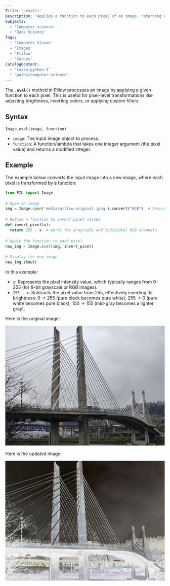 ```yaml
---
Title: '.eval()'
Description: 'Applies a function to each pixel of an image, returning a new image with modified pixel values.'
Subjects:
  - 'Computer science'
  - 'Data Science'
Tags:
  - 'Computer Vision'
  - 'Images'
  - 'Pillow'
  - 'Values'
CatalogContent:
  - 'learn-python-3'
  - 'paths/computer-science'
---
```


The **`.eval()`** method in Pillow processes an image by applying a given function to each pixel. This is useful for pixel-level transformations like adjusting brightness, inverting colors, or applying custom filters.

## Syntax

```pseudo
Image.eval(image, function)
```

- `image`: The input image object to process.
- `function`: A function/lambda that takes one integer argument (the pixel value) and returns a modified integer.

## Example

The example below converts the input image into a new image, where each pixel is transformed by a function:

```py
from PIL import Image

# Open an image
img = Image.open('media/pillow-original.jpeg').convert("RGB")  # Ensure RGB mode

# Define a function to invert pixel values
def invert_pixel(x):
  return 255 - x  # Works for grayscale and individual RGB channels

# Apply the function to each pixel
new_img = Image.eval(img, invert_pixel)

# Display the new image
new_img.show()
```

In this example:

- `x`: Represents the pixel intensity value, which typically ranges from 0-255 (for 8-bit grayscale or RGB images).
- `255 - x`: Subtracts the pixel value from 255, effectively inverting its brightness: 0 → 255 (pure black becomes pure white), 255 → 0 (pure white becomes pure black), 100 → 155 (mid-gray becomes a lighter gray).

Here is the original image:

![Original Image](https://raw.githubusercontent.com/Codecademy/docs/main/media/pillow-original.jpeg)

Here is the updated image:

![Updated Image](https://raw.githubusercontent.com/Codecademy/docs/main/media/pillow-eval.png)
